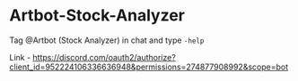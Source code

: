 # Artbot-Stock-Analyzer

Tag @Artbot (Stock Analyzer) in chat and type `-help`

Link - https://discord.com/oauth2/authorize?client_id=952224106336636948&permissions=274877908992&scope=bot
